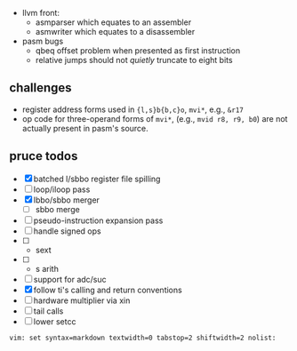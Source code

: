- llvm front:
  - asmparser which equates to an assembler
  - asmwriter which equates to a disassembler
- pasm bugs
  - qbeq offset problem when presented as first instruction
  - relative jumps should not _quietly_ truncate to eight bits

## challenges

- register address forms used in `{l,s}b{b,c}o`, `mvi*`, e.g., `&r17`
- op code for three-operand forms of `mvi*`, (e.g., `mvid r8, r9, b0`) are not
  actually present in pasm's source.

## pruce todos
- [x] batched l/sbbo register file spilling
- [ ] loop/iloop pass
- [x] lbbo/sbbo merger
  - [ ] sbbo merge
- [ ] pseudo-instruction expansion pass
- [ ] handle signed ops
- [ ] - sext
- [ ] - s arith
- [ ] support for adc/suc
- [x] follow ti's calling and return conventions
- [ ] hardware multiplier via xin
- [ ] tail calls
- [ ] lower setcc

` vim: set syntax=markdown textwidth=0 tabstop=2 shiftwidth=2 nolist: `
